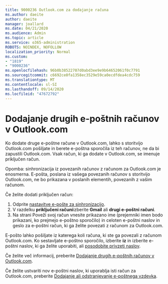 ```yaml
---
title: 9000236 Outlook.com za dodajanje računa
ms.author: daeite
author: daeite
manager: joallard
ms.date: 04/21/2020
ms.audience: Admin
ms.topic: article
ms.service: o365-administration
ROBOTS: NOINDEX, NOFOLLOW
localization_priority: Normal
ms.custom:
- "1819"
- "9000236"
ms.openlocfilehash: 96b0b38522707d0abd3ee9e9b64652061f0c7791
ms.sourcegitcommit: c6692ce0fa1358ec3529e59ca0ecdfdea4cdc759
ms.translationtype: MT
ms.contentlocale: sl-SI
ms.lasthandoff: 09/14/2020
ms.locfileid: "47672792"
---
```

# <a name="add-your-other-email-accounts-to-outlookcom"></a>Dodajanje drugih e-poštnih računov v Outlook.com

Ko dodate druge e-poštne račune v Outlook.com, lahko s storitvijo Outlook.com pošiljate in berete e-poštna sporočila iz teh računov, ne da bi zapustili Outlook.com. Vsak račun, ki ga dodate v Outlook.com, se imenuje priključen račun.

Opomba: sinhronizacija iz povezanih računov z računom za Outlook.com je enosmerna. E-pošta, poslana iz vašega povezanih računov s storitvijo Outlook.com, ne bo prikazana v poslanih elementih, povezanih z vašim računom.

Če želite dodati priključen račun:

1. Odprite [nastavitve e-pošte za sinhronizacijo](https://go.microsoft.com/fwlink/?linkid=875264).
2. V razdelku **priključeni računi**izberite **Gmail** ali **drugi e-poštni računi**.
3. Na strani Poveži svoj račun vnesite prikazano ime (prejemniki imen bodo prikazani, ko prejmejo e-poštno sporočilo) in celoten e-poštni naslov in geslo za e-poštni račun, ki ga želite povezati z računom za Outlook.com.

E-pošto lahko pošiljate iz katerega koli računa, ki ste ga povezali z računom Outlook.com. Ko sestavljate e-poštno sporočilo, izberite **iz** in izberite e-poštni naslov, ki ga želite uporabiti, ali [posodobite privzeti naslov](https://go.microsoft.com/fwlink/?linkid=875264).

Če želite več informacij, preberite [Dodajanje drugih e-poštnih računov v Outlook.com](https://support.office.com/article/c5224df4-5885-4e79-91ba-523aa743f0ba?wt.mc_id=Office_Outlook_com_Alchemy).

Če želite ustvariti nov e-poštni naslov, ki uporablja isti račun za Outlook.com, preberite [Dodajanje ali odstranjevanje e-poštnega vzdevka](https://support.office.com/article/459b1989-356d-40fa-a689-8f285b13f1f2?wt.mc_id=Office_Outlook_com_Alchemy).